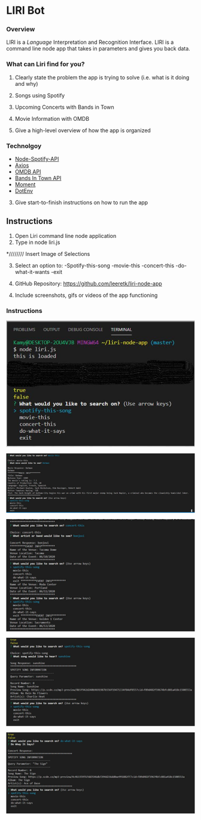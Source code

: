 # LIRI Bot

### Overview

LIRI is a _Language_ Interpretation and Recognition Interface. LIRI is a command line node app that takes in parameters and gives you back data.

### What can Liri find for you?

1. Clearly state the problem the app is trying to solve (i.e. what is it doing and why)


1. Songs using Spotify
2. Upcoming Concerts with Bands in Town
3. Movie Information with OMDB

2. Give a high-level overview of how the app is organized

### Technolgoy 

* [Node-Spotify-API](https://www.npmjs.com/package/node-spotify-api)
* [Axios](https://www.npmjs.com/package/axios)
* [OMDB API](http://www.omdbapi.com) 
* [Bands In Town API](http://www.artists.bandsintown.com/bandsintown-api)
* [Moment](https://www.npmjs.com/package/moment)
* [DotEnv](https://www.npmjs.com/package/dotenv)

3. Give start-to-finish instructions on how to run the app

## Instructions

1) Open Liri command line node application
2) Type in node liri.js

*//////// Insert Image of Selections

3) Select an option to:
    -Spotify-this-song
    -movie-this
    -concert-this
    -do-what-it-wants
    -exit

4) GitHub Repository: https://github.com/leeretk/liri-node-app


4. Include screenshots, gifs or videos of the app functioning


### Instructions


![](https://github.com/leeretk/liri-node-app/blob/master/assets/images/node%20liri%20js.JPG) 

![](https://github.com/leeretk/liri-node-app/blob/master/assets/images/moviethis.JPG) 

![](https://github.com/leeretk/liri-node-app/blob/master/assets/images/concerthis.JPG) 

![](https://github.com/leeretk/liri-node-app/blob/master/assets/images/spotify%20this%20song.JPG) 

![](https://github.com/leeretk/liri-node-app/blob/master/assets/images/dowhatitsays.JPG) 



